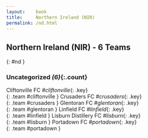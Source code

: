 ```yaml
---
layout:    book
title:     Northern Ireland (NIR)
permalink: /nd.html
---
```


## Northern Ireland (NIR) - 6 Teams
{: #nd }





### Uncategorized _(6)_{:.count}

Cliftonville FC  _#cliftonville_{: .key} <br>
{: .team #cliftonville }
Crusaders FC  _#crusaders_{: .key} <br>
{: .team #crusaders }
Glentoran FC  _#glentoran_{: .key} <br>
{: .team #glentoran }
Linfield FC  _#linfield_{: .key} <br>
{: .team #linfield }
Lisburn Distillery FC  _#lisburn_{: .key} <br>
{: .team #lisburn }
Portadown FC  _#portadown_{: .key} <br>
{: .team #portadown }


 
